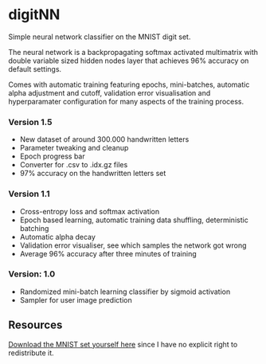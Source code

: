# digitNN
Simple neural network classifier on the MNIST digit set.

The neural network is a backpropagating softmax activated multimatrix with double variable sized hidden nodes layer that achieves 96% accuracy on default settings.

Comes with automatic training featuring epochs, mini-batches, automatic alpha adjustment and cutoff, validation error visualisation and hyperparamater configuration for many aspects of the training process.

### Version 1.5
- New dataset of around 300.000 handwritten letters
- Parameter tweaking and cleanup
- Epoch progress bar
- Converter for .csv to .idx.gz files
- 97% accuracy on the handwritten letters set

### Version 1.1
- Cross-entropy loss and softmax activation
- Epoch based learning, automatic training data shuffling, deterministic batching
- Automatic alpha decay
- Validation error visualiser, see which samples the network got wrong
- Average 96% accuracy after three minutes of training

### Version: 1.0
- Randomized mini-batch learning classifier by sigmoid activation
- Sampler for user image prediction

## Resources
[Download the MNIST set yourself here](http://yann.lecun.com/exdb/mnist/)
since I have no explicit right to redistribute it.
